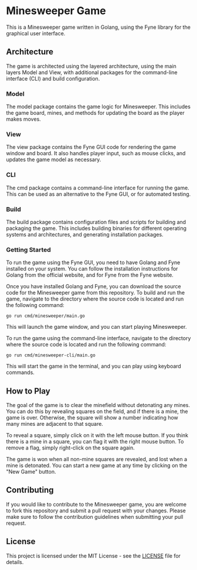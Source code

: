 # Minesweeper Game

This is a Minesweeper game written in Golang, using the Fyne library for the graphical user interface.

## Architecture
The game is architected using the layered architecture, using the main layers Model and View, with additional packages for the command-line interface (CLI) and build configuration.

### Model
The model package contains the game logic for Minesweeper. This includes the game board, mines, and methods for updating the board as the player makes moves.

### View
The view package contains the Fyne GUI code for rendering the game window and board. It also handles player input, such as mouse clicks, and updates the game model as necessary.

### CLI
The cmd package contains a command-line interface for running the game. This can be used as an alternative to the Fyne GUI, or for automated testing.

### Build
The build package contains configuration files and scripts for building and packaging the game. This includes building binaries for different operating systems and architectures, and generating installation packages.

### Getting Started
To run the game using the Fyne GUI, you need to have Golang and Fyne installed on your system. You can follow the installation instructions for Golang from the official website, and for Fyne from the Fyne website.

Once you have installed Golang and Fyne, you can download the source code for the Minesweeper game from this repository. To build and run the game, navigate to the directory where the source code is located and run the following command:

```
go run cmd/minesweeper/main.go
```
This will launch the game window, and you can start playing Minesweeper.

To run the game using the command-line interface, navigate to the directory where the source code is located and run the following command:

```
go run cmd/minesweeper-cli/main.go
```
This will start the game in the terminal, and you can play using keyboard commands.

## How to Play
The goal of the game is to clear the minefield without detonating any mines. You can do this by revealing squares on the field, and if there is a mine, the game is over. Otherwise, the square will show a number indicating how many mines are adjacent to that square.

To reveal a square, simply click on it with the left mouse button. If you think there is a mine in a square, you can flag it with the right mouse button. To remove a flag, simply right-click on the square again.

The game is won when all non-mine squares are revealed, and lost when a mine is detonated. You can start a new game at any time by clicking on the "New Game" button.

## Contributing
If you would like to contribute to the Minesweeper game, you are welcome to fork this repository and submit a pull request with your changes. Please make sure to follow the contribution guidelines when submitting your pull request.

## License
This project is licensed under the MIT License - see the [LICENSE]() file for details.